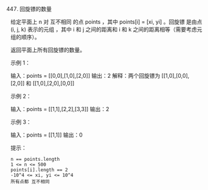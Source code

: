 447. 回旋镖的数量

给定平面上 n 对 互不相同 的点 points ，其中 points[i] = [xi, yi] 。回旋镖 是由点 (i, j, k) 表示的元组 ，其中 i 和 j 之间的距离和 i 和 k 之间的距离相等（需要考虑元组的顺序）。

返回平面上所有回旋镖的数量。
 

示例 1：

输入：points = [[0,0],[1,0],[2,0]]
输出：2
解释：两个回旋镖为 [[1,0],[0,0],[2,0]] 和 [[1,0],[2,0],[0,0]]

示例 2：

输入：points = [[1,1],[2,2],[3,3]]
输出：2

示例 3：

输入：points = [[1,1]]
输出：0

 

提示：

    n == points.length
    1 <= n <= 500
    points[i].length == 2
    -10^4 <= xi, yi <= 10^4
    所有点都 互不相同

